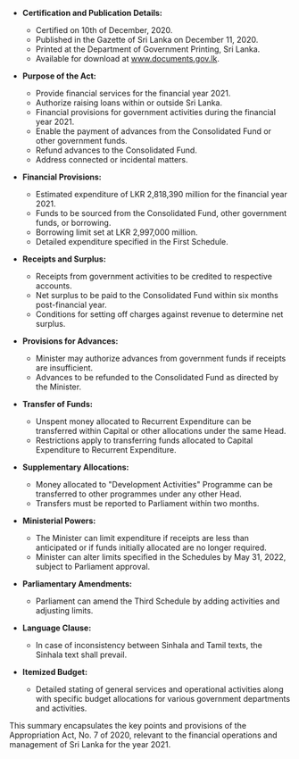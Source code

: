 - **Certification and Publication Details:**
  - Certified on 10th of December, 2020.
  - Published in the Gazette of Sri Lanka on December 11, 2020.
  - Printed at the Department of Government Printing, Sri Lanka.
  - Available for download at www.documents.gov.lk.

- **Purpose of the Act:**
  - Provide financial services for the financial year 2021.
  - Authorize raising loans within or outside Sri Lanka.
  - Financial provisions for government activities during the financial year 2021.
  - Enable the payment of advances from the Consolidated Fund or other government funds.
  - Refund advances to the Consolidated Fund.
  - Address connected or incidental matters.

- **Financial Provisions:**
  - Estimated expenditure of LKR 2,818,390 million for the financial year 2021.
  - Funds to be sourced from the Consolidated Fund, other government funds, or borrowing.
  - Borrowing limit set at LKR 2,997,000 million.
  - Detailed expenditure specified in the First Schedule.

- **Receipts and Surplus:**
  - Receipts from government activities to be credited to respective accounts.
  - Net surplus to be paid to the Consolidated Fund within six months post-financial year.
  - Conditions for setting off charges against revenue to determine net surplus.

- **Provisions for Advances:**
  - Minister may authorize advances from government funds if receipts are insufficient.
  - Advances to be refunded to the Consolidated Fund as directed by the Minister.

- **Transfer of Funds:**
  - Unspent money allocated to Recurrent Expenditure can be transferred within Capital or other allocations under the same Head.
  - Restrictions apply to transferring funds allocated to Capital Expenditure to Recurrent Expenditure.

- **Supplementary Allocations:**
  - Money allocated to "Development Activities" Programme can be transferred to other programmes under any other Head.
  - Transfers must be reported to Parliament within two months.

- **Ministerial Powers:**
  - The Minister can limit expenditure if receipts are less than anticipated or if funds initially allocated are no longer required.
  - Minister can alter limits specified in the Schedules by May 31, 2022, subject to Parliament approval.

- **Parliamentary Amendments:**
  - Parliament can amend the Third Schedule by adding activities and adjusting limits.

- **Language Clause:**
  - In case of inconsistency between Sinhala and Tamil texts, the Sinhala text shall prevail.

- **Itemized Budget:**
  - Detailed stating of general services and operational activities along with specific budget allocations for various government departments and activities.

This summary encapsulates the key points and provisions of the Appropriation Act, No. 7 of 2020, relevant to the financial operations and management of Sri Lanka for the year 2021.